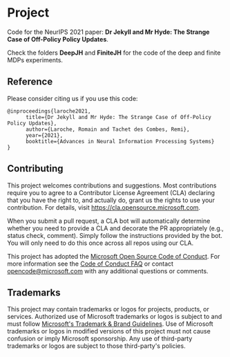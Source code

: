 # Project

Code for the NeurIPS 2021 paper: **Dr Jekyll and Mr Hyde: The Strange Case of Off-Policy Policy Updates**.

Check the folders **DeepJH** and **FiniteJH** for the code of the deep and finite MDPs experiments.

## Reference

Please consider citing us if you use this code:

```
@inproceedings{laroche2021,
      title={Dr Jekyll and Mr Hyde: The Strange Case of Off-Policy Policy Updates},
      author={Laroche, Romain and Tachet des Combes, Remi},
      year={2021},
      booktitle={Advances in Neural Information Processing Systems}
}
```

## Contributing

This project welcomes contributions and suggestions.  Most contributions require you to agree to a
Contributor License Agreement (CLA) declaring that you have the right to, and actually do, grant us
the rights to use your contribution. For details, visit https://cla.opensource.microsoft.com.

When you submit a pull request, a CLA bot will automatically determine whether you need to provide
a CLA and decorate the PR appropriately (e.g., status check, comment). Simply follow the instructions
provided by the bot. You will only need to do this once across all repos using our CLA.

This project has adopted the [Microsoft Open Source Code of Conduct](https://opensource.microsoft.com/codeofconduct/).
For more information see the [Code of Conduct FAQ](https://opensource.microsoft.com/codeofconduct/faq/) or
contact [opencode@microsoft.com](mailto:opencode@microsoft.com) with any additional questions or comments.

## Trademarks

This project may contain trademarks or logos for projects, products, or services. Authorized use of Microsoft
trademarks or logos is subject to and must follow
[Microsoft's Trademark & Brand Guidelines](https://www.microsoft.com/en-us/legal/intellectualproperty/trademarks/usage/general).
Use of Microsoft trademarks or logos in modified versions of this project must not cause confusion or imply Microsoft sponsorship.
Any use of third-party trademarks or logos are subject to those third-party's policies.
